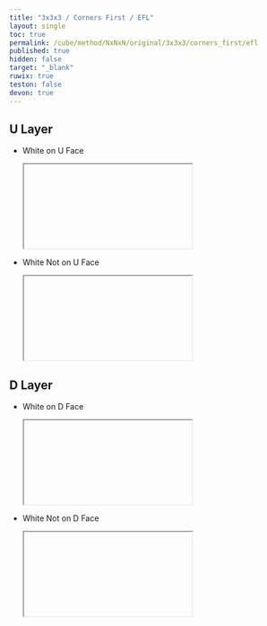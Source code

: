 ```yaml
---
title: "3x3x3 / Corners First / EFL"
layout: single
toc: true
permalink: /cube/method/NxNxN/original/3x3x3/corners_first/efl
published: true
hidden: false
target: "_blank"
ruwix: true
teston: false
devon: true
---
```

<span
  id     = "cube"
  teston = "{{page.teston}}"
  devon  = "{{page.devon}}" >
</span>

<head>
  <base target = "{{page.target}}">
</head>



## U Layer

- White on U Face

  <iframe
    alg     = "M' U2' M"
    colored = "F FL FR FD FDL FDR U"
  ></iframe>

- White Not on U Face

  <iframe
    alg     = "M' U M"
    colored = "F FL FR FD FDL FDR U"
  ></iframe>



## D Layer

- White on D Face

  <iframe
    alg        = "M' U' M d M' U M"
    colored    = "F FL FR FD FDL FDR R RB RBD U"
    setupmoves = "d'"
  ></iframe>

- White Not on D Face

  <iframe
    alg     = "M' U' M U M' U2' M"
    colored = "F FL FR FD FDL FDR U"
  ></iframe>
